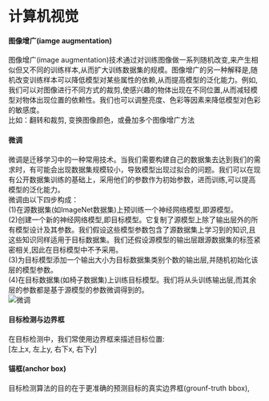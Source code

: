计算机视觉
=========
#### 图像增广(iamge augmentation)

图像增广(image augmentation)技术通过对训练图像做一系列随机改变,来产生相似但又不同的训练样本,从而扩大训练数据集的规模。图像增广的另一种解释是,随机改变训练样本可以降低模型对某些属性的依赖,从而提高模型的泛化能力。例如,我们可以对图像进行不同方式的裁剪,使感兴趣的物体出现在不同位置,从而减轻模型对物体出现位置的依赖性。我们也可以调整亮度、色彩等因素来降低模型对色彩的敏感度。<br>
比如：翻转和裁剪, 变换图像颜色，或叠加多个图像增广方法<br>

#### 微调
微调是迁移学习中的一种常用技术。当我们需要构建自己的数据集去达到我们的需求时，有可能会出现数据集规模较小，导致模型出现过拟合的问题。我们可以在现有公开数据集训练的基础上，采用他们的参数作为初始参数，进而训练,可以提高模型的泛化能力。<br>
微调由以下四步构成：<br>
(1)在源数据集(如ImageNet数据集)上预训练一个神经网络模型,即源模型。<br>
(2)创建一个新的神经网络模型,即目标模型。它复制了源模型上除了输出层外的所有模型设计及其参数。我们假设这些模型参数包含了源数据集上学习到的知识,且这些知识同样适用于目标数据集。我们还假设源模型的输出层跟源数据集的标签紧密相关,因此在目标模型中不予采用。<br>
(3)为目标模型添加一个输出大小为目标数据集类别个数的输出层,并随机初始化该层的模型参数。<br>
(4)在目标数据集(如椅子数据集)上训练目标模型。我们将从头训练输出层,而其余层的参数都是基于源模型的参数微调得到的。<br>
![微调]()
#### 目标检测与边界框
在目标检测中，我们常使用边界框来描述目标位置:<br>
[左上x, 左上y, 右下x, 右下y]<br>

#### 锚框(anchor box)
目标检测算法的目的在于更准确的预测目标的真实边界框(grounf-truth bbox),



